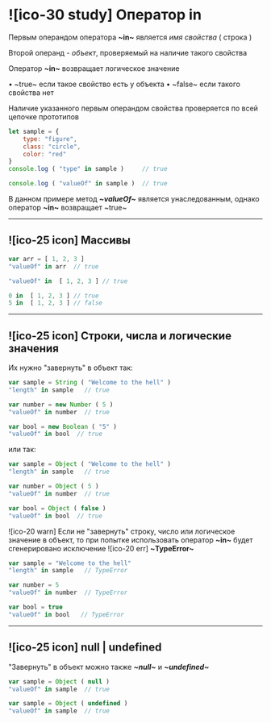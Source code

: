 # ![ico-30 study] Оператор in

Первым операндом оператора **~in~** является _имя свойства_ ( строка )

Второй операнд - _объект_, проверяемый на наличие такого свойства

Оператор **~in~** возвращает логическое значение

• ~true~ если такое свойство есть у объекта
• ~false~ если такого свойства нет

Наличие указанного первым операндом свойства проверяется по всей цепочке прототипов

~~~javascript
let sample = {
    type: "figure",
    class: "circle",
    color: "red"
}
console.log ( "type" in sample )     // true

console.log ( "valueOf" in sample )  // true
~~~

В данном примере метод **_~valueOf~_** является унаследованным, однако оператор **~in~** возвращает ~true~

___________________________________

## ![ico-25 icon] Массивы

~~~javascript
var arr = [ 1, 2, 3 ]
"valueOf" in arr  // true

"valueOf" in  [ 1, 2, 3 ] // true

0 in  [ 1, 2, 3 ] // true
5 in  [ 1, 2, 3 ] // false
~~~

_________________________________

## ![ico-25 icon] Строки, числа и логические значения

Их нужно "завернуть" в объект так:

~~~javascript
var sample = String ( "Welcome to the hell" )
"length" in sample   // true

var number = new Number ( 5 )
"valueOf" in number  // true

var bool = new Boolean ( "5" )
"valueOf" in bool  // true
~~~

или так:

~~~javascript
var sample = Object ( "Welcome to the hell" )
"length" in sample   // true

var number = Object ( 5 )
"valueOf" in number  // true

var bool = Object ( false )
"valueOf" in bool  // true
~~~

![ico-20 warn] Если не "завернуть" строку, число или логическое значение в объект, то при попытке использовать оператор **~in~** будет сгенерировано исключение ![ico-20 err] **~TypeError~**

~~~javascript
var sample = "Welcome to the hell"
"length" in sample   // TypeError

var number = 5
"valueOf" in number  // TypeError

var bool = true
"valueOf" in bool   // TypeError
~~~

__________________________________

## ![ico-25 icon] null | undefined

"Завернуть" в объект можно также **_~null~_** и **_~undefined~_**

~~~javascript
var sample = Object ( null )
"valueOf" in sample  // true

var sample = Object ( undefined )
"valueOf" in sample  // true
~~~
